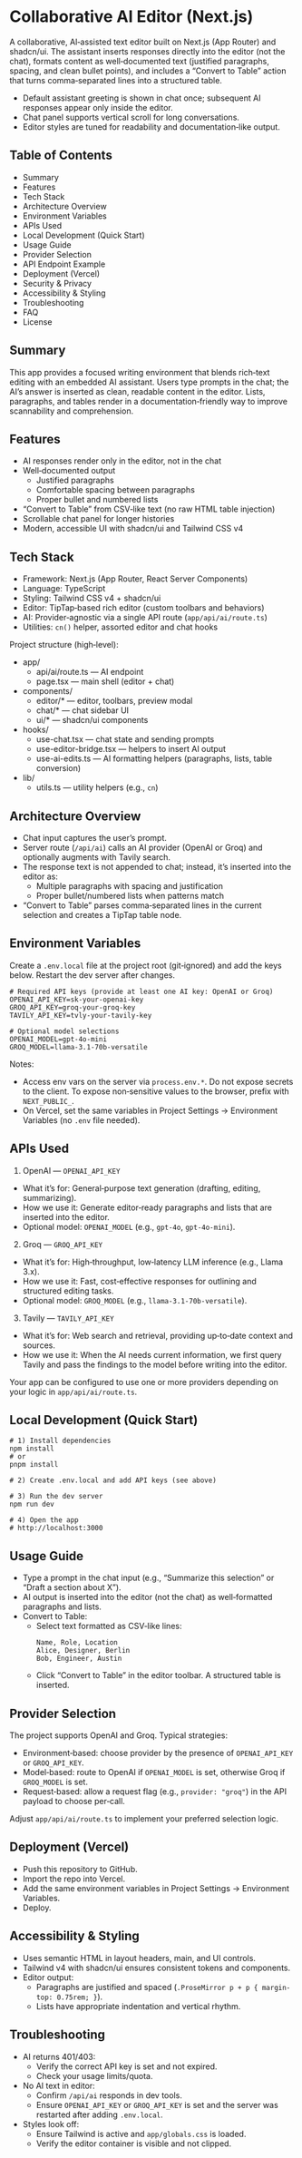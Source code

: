# Collaborative AI Editor (Next.js)

A collaborative, AI‑assisted text editor built on Next.js (App Router) and shadcn/ui. The assistant inserts responses directly into the editor (not the chat), formats content as well‑documented text (justified paragraphs, spacing, and clean bullet points), and includes a “Convert to Table” action that turns comma‑separated lines into a structured table.

- Default assistant greeting is shown in chat once; subsequent AI responses appear only inside the editor.
- Chat panel supports vertical scroll for long conversations.
- Editor styles are tuned for readability and documentation‑like output.

## Table of Contents

- Summary
- Features
- Tech Stack
- Architecture Overview
- Environment Variables
- APIs Used
- Local Development (Quick Start)
- Usage Guide
- Provider Selection
- API Endpoint Example
- Deployment (Vercel)
- Security & Privacy
- Accessibility & Styling
- Troubleshooting
- FAQ
- License

## Summary

This app provides a focused writing environment that blends rich‑text editing with an embedded AI assistant. Users type prompts in the chat; the AI’s answer is inserted as clean, readable content in the editor. Lists, paragraphs, and tables render in a documentation‑friendly way to improve scannability and comprehension.

## Features

- AI responses render only in the editor, not in the chat
- Well‑documented output
  - Justified paragraphs
  - Comfortable spacing between paragraphs
  - Proper bullet and numbered lists
- “Convert to Table” from CSV‑like text (no raw HTML table injection)
- Scrollable chat panel for longer histories
- Modern, accessible UI with shadcn/ui and Tailwind CSS v4

## Tech Stack

- Framework: Next.js (App Router, React Server Components)
- Language: TypeScript
- Styling: Tailwind CSS v4 + shadcn/ui
- Editor: TipTap‑based rich editor (custom toolbars and behaviors)
- AI: Provider‑agnostic via a single API route (`app/api/ai/route.ts`)
- Utilities: `cn()` helper, assorted editor and chat hooks

Project structure (high‑level):

- app/
  - api/ai/route.ts — AI endpoint
  - page.tsx — main shell (editor + chat)
- components/
  - editor/\* — editor, toolbars, preview modal
  - chat/\* — chat sidebar UI
  - ui/\* — shadcn/ui components
- hooks/
  - use-chat.tsx — chat state and sending prompts
  - use-editor-bridge.tsx — helpers to insert AI output
  - use-ai-edits.ts — AI formatting helpers (paragraphs, lists, table conversion)
- lib/
  - utils.ts — utility helpers (e.g., `cn`)

## Architecture Overview

- Chat input captures the user’s prompt.
- Server route (`/api/ai`) calls an AI provider (OpenAI or Groq) and optionally augments with Tavily search.
- The response text is not appended to chat; instead, it’s inserted into the editor as:
  - Multiple paragraphs with spacing and justification
  - Proper bullet/numbered lists when patterns match
- “Convert to Table” parses comma‑separated lines in the current selection and creates a TipTap table node.

## Environment Variables

Create a `.env.local` file at the project root (git‑ignored) and add the keys below. Restart the dev server after changes.

```
# Required API keys (provide at least one AI key: OpenAI or Groq)
OPENAI_API_KEY=sk-your-openai-key
GROQ_API_KEY=groq-your-groq-key
TAVILY_API_KEY=tvly-your-tavily-key

# Optional model selections
OPENAI_MODEL=gpt-4o-mini
GROQ_MODEL=llama-3.1-70b-versatile
```

Notes:

- Access env vars on the server via `process.env.*`. Do not expose secrets to the client. To expose non‑sensitive values to the browser, prefix with `NEXT_PUBLIC_`.
- On Vercel, set the same variables in Project Settings → Environment Variables (no `.env` file needed).

## APIs Used

1. OpenAI — `OPENAI_API_KEY`

- What it’s for: General‑purpose text generation (drafting, editing, summarizing).
- How we use it: Generate editor‑ready paragraphs and lists that are inserted into the editor.
- Optional model: `OPENAI_MODEL` (e.g., `gpt-4o`, `gpt-4o-mini`).

2. Groq — `GROQ_API_KEY`

- What it’s for: High‑throughput, low‑latency LLM inference (e.g., Llama 3.x).
- How we use it: Fast, cost‑effective responses for outlining and structured editing tasks.
- Optional model: `GROQ_MODEL` (e.g., `llama-3.1-70b-versatile`).

3. Tavily — `TAVILY_API_KEY`

- What it’s for: Web search and retrieval, providing up‑to‑date context and sources.
- How we use it: When the AI needs current information, we first query Tavily and pass the findings to the model before writing into the editor.

Your app can be configured to use one or more providers depending on your logic in `app/api/ai/route.ts`.

## Local Development (Quick Start)

```
# 1) Install dependencies
npm install
# or
pnpm install

# 2) Create .env.local and add API keys (see above)

# 3) Run the dev server
npm run dev

# 4) Open the app
# http://localhost:3000
```

## Usage Guide

- Type a prompt in the chat input (e.g., “Summarize this selection” or “Draft a section about X”).
- AI output is inserted into the editor (not the chat) as well‑formatted paragraphs and lists.
- Convert to Table:
  - Select text formatted as CSV‑like lines:
    ```
    Name, Role, Location
    Alice, Designer, Berlin
    Bob, Engineer, Austin
    ```
  - Click “Convert to Table” in the editor toolbar. A structured table is inserted.

## Provider Selection

The project supports OpenAI and Groq. Typical strategies:

- Environment‑based: choose provider by the presence of `OPENAI_API_KEY` or `GROQ_API_KEY`.
- Model‑based: route to OpenAI if `OPENAI_MODEL` is set, otherwise Groq if `GROQ_MODEL` is set.
- Request‑based: allow a request flag (e.g., `provider: "groq"`) in the API payload to choose per‑call.

Adjust `app/api/ai/route.ts` to implement your preferred selection logic.

## Deployment (Vercel)

- Push this repository to GitHub.
- Import the repo into Vercel.
- Add the same environment variables in Project Settings → Environment Variables.
- Deploy.

## Accessibility & Styling

- Uses semantic HTML in layout headers, main, and UI controls.
- Tailwind v4 with shadcn/ui ensures consistent tokens and components.
- Editor output:
  - Paragraphs are justified and spaced (`.ProseMirror p + p { margin-top: 0.75rem; }`).
  - Lists have appropriate indentation and vertical rhythm.

## Troubleshooting

- AI returns 401/403:
  - Verify the correct API key is set and not expired.
  - Check your usage limits/quota.
- No AI text in editor:
  - Confirm `/api/ai` responds in dev tools.
  - Ensure `OPENAI_API_KEY` or `GROQ_API_KEY` is set and the server was restarted after adding `.env.local`.
- Styles look off:
  - Ensure Tailwind is active and `app/globals.css` is loaded.
  - Verify the editor container is visible and not clipped.
